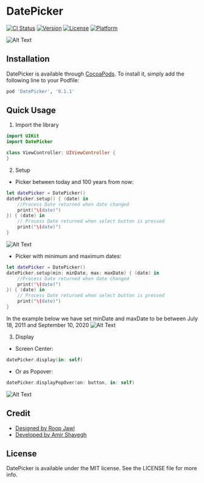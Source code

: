 # DatePicker

[![CI Status](https://img.shields.io/travis/amirshayegh/DatePicker.svg?style=flat)](https://travis-ci.org/amirshayegh/DatePicker)
[![Version](https://img.shields.io/cocoapods/v/DatePicker.svg?style=flat)](https://cocoapods.org/pods/DatePicker)
[![License](https://img.shields.io/cocoapods/l/DatePicker.svg?style=flat)](https://cocoapods.org/pods/DatePicker)
[![Platform](https://img.shields.io/cocoapods/p/DatePicker.svg?style=flat)](https://cocoapods.org/pods/DatePicker)

![Alt Text](https://github.com/AmirShayegh/DatePicker/blob/master/ReadmeFiles/Full.PNG)

## Installation

DatePicker is available through [CocoaPods](https://cocoapods.org). To install
it, simply add the following line to your Podfile:

```ruby
pod 'DatePicker', '0.1.1'
```

## Quick Usage

1) Import the library

```Swift
import UIKit
import DatePicker

class ViewController: UIViewController {
}
```

2) Setup

- Picker between today and 100 years from now:

```Swift
let datePicker = DatePicker()
datePicker.setup() { (date) in
	//Process Date returned when date changed
	print("\(date)")
}) { (date) in
	// Process Date returned when select button is pressed
	print("\(date)")
}
```

![Alt Text](https://github.com/AmirShayegh/DatePicker/blob/master/ReadmeFiles/DatePicker1.gif)

- Picker with minimum and maximum dates:

```Swift
let datePicker = DatePicker()
datePicker.setup(min: minDate, max: maxDate) { (date) in
	//Process Date returned when date changed
	print("\(date)")
}) { (date) in
	// Process Date returned when select button is pressed
	print("\(date)")
}
``` 

In the example below we have set minDate and maxDate to be between July 18, 2011 and September 10, 2020
![Alt Text](https://github.com/AmirShayegh/DatePicker/blob/master/ReadmeFiles/DatePicker2.gif)

3) Display

- Screen Center:
```Swift
datePicker.display(in: self)
```

- Or as Popover:
```Swift
datePicker.displayPopOver(on: button, in: self)
```

![Alt Text](https://github.com/AmirShayegh/DatePicker/blob/master/ReadmeFiles/Popover.jpg)

## Credit
- [Designed by Roop Jawl](https://www.linkedin.com/in/roopjawl/)
- [Developed by Amir Shayegh](https://www.linkedin.com/in/shayegh/)

## License

DatePicker is available under the MIT license. See the LICENSE file for more info.
